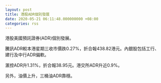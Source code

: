```yaml
---
layout: post
title: 港股ADR個別發展
date: 2020-05-21 06:11:48.000000000 +08:00
categories: rss
---
```


港股美國預託證券(ADR)個別發展。

騰訊ADR較本港星期三收市價跌0.27%，折合報438.82港元。內銀股包括工行、建行及中行ADR偏軟。

滙控ADR升1.31%，折合報38.95元。港交所ADR升近0.9%。
 
另外，油價上升，三桶油ADR靠穩。
